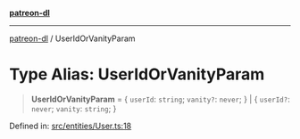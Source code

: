 [**patreon-dl**](../README.md)

***

[patreon-dl](../README.md) / UserIdOrVanityParam

# Type Alias: UserIdOrVanityParam

> **UserIdOrVanityParam** = \{ `userId`: `string`; `vanity?`: `never`; \} \| \{ `userId?`: `never`; `vanity`: `string`; \}

Defined in: [src/entities/User.ts:18](https://github.com/patrickkfkan/patreon-dl/blob/faebc79e7105b755ed4bb91829b93f102ad3b38c/src/entities/User.ts#L18)
